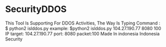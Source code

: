 # SecurityDDOS
This Tool Is Supporting For DDOS Activities, The Way Is Typing Command : $ python2 islddos.py <ip> <port> <packet> example: $python2 islddos.py 104.27.190.77 8080 100 IP target: 104.27.190.77 port: 8080 packet:100 Made In indonesia Indonesia Security

